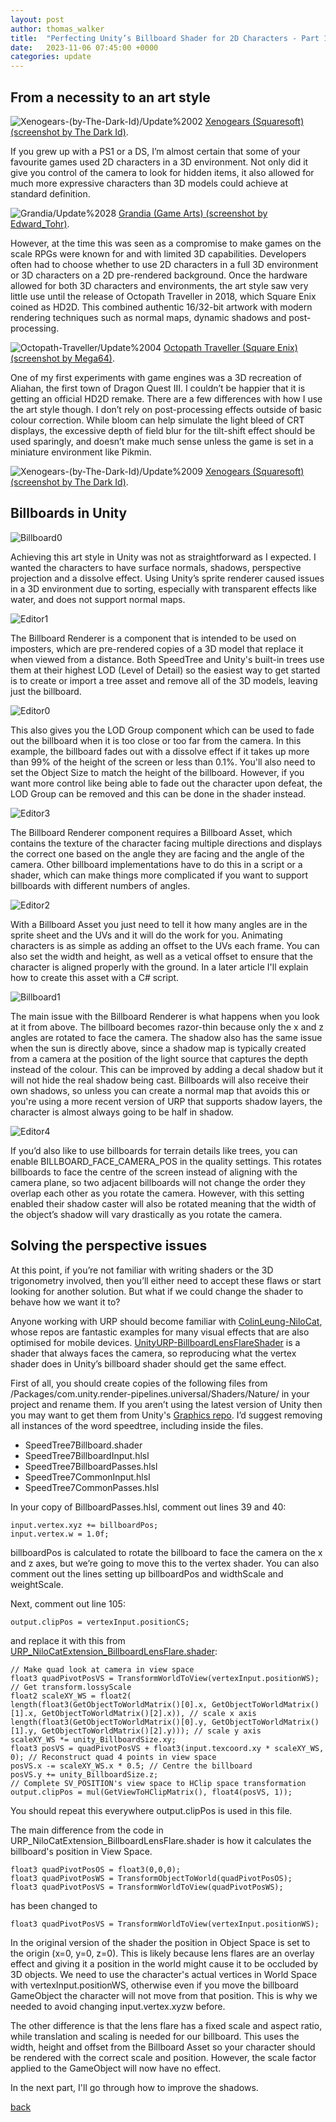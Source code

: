 ```yaml
---
layout: post
author: thomas_walker
title:  "Perfecting Unity’s Billboard Shader for 2D Characters - Part 1"
date:   2023-11-06 07:45:00 +0000
categories: update
---
```


## From a necessity to an art style

![Xenogears-(by-The-Dark-Id)/Update%2002](/assets/img/2023-11-05-perfecting-unitys_billboard_shader_for_hd2d/25-forehead33.jpg)
[Xenogears (Squaresoft) (screenshot by The Dark Id)](https://lparchive.org/Xenogears-(by-The-Dark-Id)/).

If you grew up with a PS1 or a DS, I’m almost certain that some of your favourite games used 2D characters in a 3D environment. Not only did it give you control of the camera to look for hidden items, it also allowed for much more expressive characters than 3D models could achieve at standard definition.

![Grandia/Update%2028](/assets/img/2023-11-05-perfecting-unitys_billboard_shader_for_hd2d/110-067.jpg)
[Grandia (Game Arts) (screenshot by Edward_Tohr)](https://lparchive.org/Grandia/).

However, at the time this was seen as a compromise to make games on the scale RPGs were known for and with limited 3D capabilities. Developers often had to choose whether to use 2D characters in a full 3D environment or 3D characters on a 2D pre-rendered background. Once the hardware allowed for both 3D characters and environments, the art style saw very little use until the release of Octopath Traveller in 2018, which Square Enix coined as HD2D. This combined authentic 16/32-bit artwork with modern rendering techniques such as normal maps, dynamic shadows and post-processing.

![Octopath-Traveller/Update%2004](/assets/img/2023-11-05-perfecting-unitys_billboard_shader_for_hd2d/12-013.jpg)
[Octopath Traveller (Square Enix) (screenshot by Mega64)](https://lparchive.org/Octopath-Traveller/).

One of my first experiments with game engines was a 3D recreation of Aliahan, the first town of Dragon Quest III. I couldn’t be happier that it is getting an official HD2D remake. There are a few differences with how I use the art style though. I don’t rely on post-processing effects outside of basic colour correction. While bloom can help simulate the light bleed of CRT displays, the excessive depth of field blur for the tilt-shift effect should be used sparingly, and doesn’t make much sense unless the game is set in a miniature environment like Pikmin.

![Xenogears-(by-The-Dark-Id)/Update%2009](/assets/img/2023-11-05-perfecting-unitys_billboard_shader_for_hd2d/8-dazil17.jpg)
[Xenogears (Squaresoft) (screenshot by The Dark Id)](https://lparchive.org/Xenogears-(by-The-Dark-Id)/).

## Billboards in Unity

![Billboard0](/assets/img/2023-11-05-perfecting-unitys_billboard_shader_for_hd2d/L5H7Ypy.png)

Achieving this art style in Unity was not as straightforward as I expected. I wanted the characters to have surface normals, shadows, perspective projection and a dissolve effect. Using Unity’s sprite renderer caused issues in a 3D environment due to sorting, especially with transparent effects like water, and does not support normal maps.

![Editor1](/assets/img/2023-11-05-perfecting-unitys_billboard_shader_for_hd2d/Editor1.png)

The Billboard Renderer is a component that is intended to be used on imposters, which are pre-rendered copies of a 3D model that replace it when viewed from a distance. Both SpeedTree and Unity's built-in trees use them at their highest LOD (Level of Detail) so the easiest way to get started is to create or import a tree asset and remove all of the 3D models, leaving just the billboard.

![Editor0](/assets/img/2023-11-05-perfecting-unitys_billboard_shader_for_hd2d/Editor0.png)

This also gives you the LOD Group component which can be used to fade out the billboard when it is too close or too far from the camera. In this example, the billboard fades out with a dissolve effect if it takes up more than 99% of the height of the screen or less than 0.1%. You'll also need to set the Object Size to match the height of the billboard. However, if you want more control like being able to fade out the character upon defeat, the LOD Group can be removed and this can be done in the shader instead.

![Editor3](/assets/img/2023-11-05-perfecting-unitys_billboard_shader_for_hd2d/Editor3.png)

The Billboard Renderer component requires a Billboard Asset, which contains the texture of the character facing multiple directions and displays the correct one based on the angle they are facing and the angle of the camera. Other billboard implementations have to do this in a script or a shader, which can make things more complicated if you want to support billboards with different numbers of angles.

![Editor2](/assets/img/2023-11-05-perfecting-unitys_billboard_shader_for_hd2d/Editor2.png)

With a Billboard Asset you just need to tell it how many angles are in the sprite sheet and the UVs and it will do the work for you. Animating characters is as simple as adding an offset to the UVs each frame. You can also set the width and height, as well as a vetical offset to ensure that the character is aligned properly with the ground. In a later article I'll explain how to create this asset with a C# script.

![Billboard1](/assets/img/2023-11-05-perfecting-unitys_billboard_shader_for_hd2d/GIJd6qL.png)

The main issue with the Billboard Renderer is what happens when you look at it from above. The billboard becomes razor-thin because only the x and z angles are rotated to face the camera. The shadow also has the same issue when the sun is directly above, since a shadow map is typically created from a camera at the position of the light source that captures the depth instead of the colour. This can be improved by adding a decal shadow but it will not hide the real shadow being cast. Billboards will also receive their own shadows, so unless you can create a normal map that avoids this or you're using a more recent version of URP that supports shadow layers, the character is almost always going to be half in shadow.

![Editor4](/assets/img/2023-11-05-perfecting-unitys_billboard_shader_for_hd2d/Editor4.png)

If you’d also like to use billboards for terrain details like trees, you can enable BILLBOARD_FACE_CAMERA_POS in the quality settings. This rotates billboards to face the centre of the screen instead of aligning with the camera plane, so two adjacent billboards will not change the order they overlap each other as you rotate the camera. However, with this setting enabled their shadow caster will also be rotated meaning that the width of the object’s shadow will vary drastically as you rotate the camera.

## Solving the perspective issues

At this point, if you’re not familiar with writing shaders or the 3D trigonometry involved, then you’ll either need to accept these flaws or start looking for another solution. But what if we could change the shader to behave how we want it to?

Anyone working with URP should become familiar with [ColinLeung-NiloCat](https://github.com/ColinLeung-NiloCat), whose repos are fantastic examples for many visual effects that are also optimised for mobile devices. [UnityURP-BillboardLensFlareShader](https://github.com/ColinLeung-NiloCat/UnityURP-BillboardLensFlareShader) is a shader that always faces the camera, so reproducing what the vertex shader does in Unity’s billboard shader should get the same effect.

First of all, you should create copies of the following files from /Packages/com.unity.render-pipelines.universal/Shaders/Nature/ in your project and rename them. If you aren’t using the latest version of Unity then you may want to get them from Unity's [Graphics repo](https://github.com/Unity-Technologies/Graphics/tree/master/Packages/com.unity.render-pipelines.universal/Shaders/Nature). I’d suggest removing all instances of the word speedtree, including inside the files.

* SpeedTree7Billboard.shader
* SpeedTree7BillboardInput.hlsl
* SpeedTree7BillboardPasses.hlsl
* SpeedTree7CommonInput.hlsl
* SpeedTree7CommonPasses.hlsl

In your copy of BillboardPasses.hlsl, comment out lines 39 and 40:
```hlsl
input.vertex.xyz += billboardPos;
input.vertex.w = 1.0f;
```
billboardPos is calculated to rotate the billboard to face the camera on the x and z axes, but we’re going to move this to the vertex shader. You can also comment out the lines setting up billboardPos and widthScale and weightScale.

Next, comment out line 105:
```hlsl
output.clipPos = vertexInput.positionCS;
```
and replace it with this from [URP_NiloCatExtension_BillboardLensFlare.shader](https://github.com/ColinLeung-NiloCat/UnityURP-BillboardLensFlareShader/blob/master/URP_NiloCatExtension_BillboardLensFlare.shader):
```hlsl
// Make quad look at camera in view space
float3 quadPivotPosVS = TransformWorldToView(vertexInput.positionWS);
// Get transform.lossyScale
float2 scaleXY_WS = float2(
length(float3(GetObjectToWorldMatrix()[0].x, GetObjectToWorldMatrix()[1].x, GetObjectToWorldMatrix()[2].x)), // scale x axis
length(float3(GetObjectToWorldMatrix()[0].y, GetObjectToWorldMatrix()[1].y, GetObjectToWorldMatrix()[2].y))); // scale y axis
scaleXY_WS *= unity_BillboardSize.xy;
float3 posVS = quadPivotPosVS + float3(input.texcoord.xy * scaleXY_WS, 0); // Reconstruct quad 4 points in view space
posVS.x -= scaleXY_WS.x * 0.5; // Centre the billboard
posVS.y += unity_BillboardSize.z;
// Complete SV_POSITION's view space to HClip space transformation
output.clipPos = mul(GetViewToHClipMatrix(), float4(posVS, 1));
```
You should repeat this everywhere output.clipPos is used in this file.

The main difference from the code in URP_NiloCatExtension_BillboardLensFlare.shader is how it calculates the billboard's position in View Space.
```hlsl
float3 quadPivotPosOS = float3(0,0,0);
float3 quadPivotPosWS = TransformObjectToWorld(quadPivotPosOS);
float3 quadPivotPosVS = TransformWorldToView(quadPivotPosWS);
```
has been changed to
```hlsl
float3 quadPivotPosVS = TransformWorldToView(vertexInput.positionWS);
```
In the original version of the shader the position in Object Space is set to the origin (x=0, y=0, z=0). This is likely because lens flares are an overlay effect and giving it a position in the world might cause it to be occluded by 3D objects. We need to use the character's actual vertices in World Space with vertexInput.positionWS, otherwise even if you move the billboard GameObject the character will not move from that position. This is why we needed to avoid changing input.vertex.xyzw before.

The other difference is that the lens flare has a fixed scale and aspect ratio, while translation and scaling is needed for our billboard. This uses the width, height and offset from the Billboard Asset so your character should be rendered with the correct scale and position. However, the scale factor applied to the GameObject will now have no effect.

In the next part, I'll go through how to improve the shadows.

[back](/)
